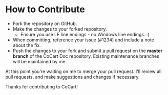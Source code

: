 # How to Contribute

* Fork the repository on GitHub.
* Make the changes to your forked repository.
  * Ensure you use LF line endings - no Windows line endings. :)
* When committing, reference your issue (#1234) and include a note about the fix.
* Push the changes to your fork and submit a pull request on the **master branch** of the CoCart Doc repository. Existing maintenance branches will be maintained by me.

At this point you're waiting on me to merge your pull request. I'll review all pull requests, and make suggestions and changes if necessary.

Thanks for contributing to CoCart!
